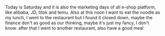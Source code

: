 Today is Saturday and it is also the marketing days of all e-shop platform, like alibaba, JD, titok and temu. Also at this noon I want to eat the noodle as my lunch, I went to the restaurant but I found it closed down, maybe the finance don't as good as our thinking, maybe it's just my fancy, I don't know. after that I went to another restaurant, also have a good meal
